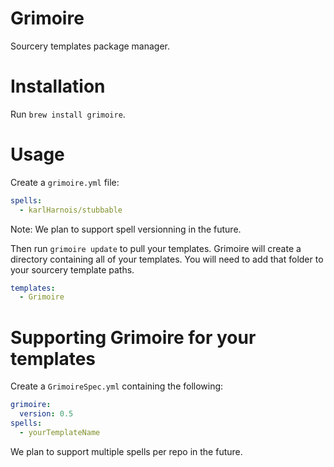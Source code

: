 # Grimoire
Sourcery templates package manager.

# Installation
Run `brew install grimoire`.

# Usage
Create a `grimoire.yml` file:
```yml
spells:
  - karlHarnois/stubbable
```
Note: We plan to support spell versionning in the future.

Then run `grimoire update` to pull your templates. Grimoire will create a directory containing all of your templates. You will need to add that folder to your sourcery template paths.
```yml
templates:
  - Grimoire
```

# Supporting Grimoire for your templates
Create a `GrimoireSpec.yml` containing the following:
```yml
grimoire:
  version: 0.5
spells:
  - yourTemplateName
```
We plan to support multiple spells per repo in the future.
